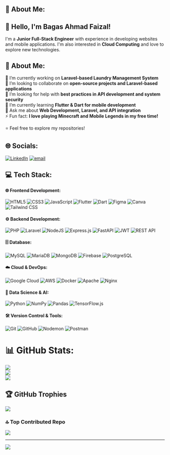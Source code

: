 ## 💫 About Me:
## 👋 Hello, I'm Bagas Ahmad Faizal!
I'm a **Junior Full-Stack Engineer** with experience in developing websites and mobile applications. I'm also interested in **Cloud Computing** and love to explore new technologies.  

## 📌 About Me:
🔭 I’m currently working on **Laravel-based Laundry Management System**  
🤝 I’m looking to collaborate on **open-source projects and Laravel-based applications**  
🧠 I’m looking for help with **best practices in API development and system security**  
🌱 I’m currently learning **Flutter & Dart for mobile development**  
💬 Ask me about **Web Development, Laravel, and API integration**  
⚡ Fun fact: **I love playing Minecraft and Mobile Legends in my free time!**  

⭐ Feel free to explore my repositories!  

## 🌐 Socials:
[![LinkedIn](https://img.shields.io/badge/LinkedIn-%230077B5.svg?logo=linkedin&logoColor=white)](https://linkedin.com/in/https://www.linkedin.com/in/bagas-ahmad-faizal/) [![email](https://img.shields.io/badge/Email-D14836?logo=gmail&logoColor=white)](mailto:bagasluthfi25@gmail.com) 

## 💻 Tech Stack:

#### 🌐 Frontend Development:
![HTML5](https://img.shields.io/badge/html5-%23E34F26.svg?style=for-the-badge&logo=html5&logoColor=white) ![CSS3](https://img.shields.io/badge/css3-%231572B6.svg?style=for-the-badge&logo=css3&logoColor=white) ![JavaScript](https://img.shields.io/badge/javascript-%23323330.svg?style=for-the-badge&logo=javascript&logoColor=%23F7DF1E) ![Flutter](https://img.shields.io/badge/Flutter-%2302569B.svg?style=for-the-badge&logo=Flutter&logoColor=white) ![Dart](https://img.shields.io/badge/dart-%230175C2.svg?style=for-the-badge&logo=dart&logoColor=white) ![Figma](https://img.shields.io/badge/figma-%23F24E1E.svg?style=for-the-badge&logo=figma&logoColor=white) ![Canva](https://img.shields.io/badge/Canva-%2300C4CC.svg?style=for-the-badge&logo=Canva&logoColor=white) ![Tailwind CSS](https://img.shields.io/badge/TailwindCSS-%2338B2AC.svg?style=for-the-badge&logo=tailwind-css&logoColor=white)

#### ⚙️ Backend Development:
![PHP](https://img.shields.io/badge/php-%23777BB4.svg?style=for-the-badge&logo=php&logoColor=white) ![Laravel](https://img.shields.io/badge/laravel-%23FF2D20.svg?style=for-the-badge&logo=laravel&logoColor=white) ![NodeJS](https://img.shields.io/badge/node.js-6DA55F?style=for-the-badge&logo=node.js&logoColor=white) ![Express.js](https://img.shields.io/badge/express.js-%23404d59.svg?style=for-the-badge&logo=express&logoColor=%2361DAFB) ![FastAPI](https://img.shields.io/badge/FastAPI-005571?style=for-the-badge&logo=fastapi) ![JWT](https://img.shields.io/badge/JWT-black?style=for-the-badge&logo=JSON%20web%20tokens) ![REST API](https://img.shields.io/badge/REST%20API-%23000000.svg?style=for-the-badge&logo=rest-api&logoColor=white)

#### 🗄️ Database:
![MySQL](https://img.shields.io/badge/mysql-4479A1.svg?style=for-the-badge&logo=mysql&logoColor=white) ![MariaDB](https://img.shields.io/badge/MariaDB-003545?style=for-the-badge&logo=mariadb&logoColor=white) ![MongoDB](https://img.shields.io/badge/MongoDB-%234ea94b.svg?style=for-the-badge&logo=mongodb&logoColor=white) ![Firebase](https://img.shields.io/badge/firebase-a08021?style=for-the-badge&logo=firebase&logoColor=ffcd34) ![PostgreSQL](https://img.shields.io/badge/PostgreSQL-%23336791.svg?style=for-the-badge&logo=postgresql&logoColor=white)

#### ☁️ Cloud & DevOps:
![Google Cloud](https://img.shields.io/badge/GoogleCloud-%234285F4.svg?style=for-the-badge&logo=google-cloud&logoColor=white) ![AWS](https://img.shields.io/badge/AWS-%23FF9900.svg?style=for-the-badge&logo=amazon-aws&logoColor=white) ![Docker](https://img.shields.io/badge/Docker-%230db7ed.svg?style=for-the-badge&logo=docker&logoColor=white) ![Apache](https://img.shields.io/badge/apache-%23D42029.svg?style=for-the-badge&logo=apache&logoColor=white) ![Nginx](https://img.shields.io/badge/nginx-%23009639.svg?style=for-the-badge&logo=nginx&logoColor=white)

#### 🔬 Data Science & AI:
![Python](https://img.shields.io/badge/python-3670A0?style=for-the-badge&logo=python&logoColor=ffdd54) ![NumPy](https://img.shields.io/badge/numpy-%23013243.svg?style=for-the-badge&logo=numpy&logoColor=white) ![Pandas](https://img.shields.io/badge/pandas-%23150458.svg?style=for-the-badge&logo=pandas&logoColor=white) ![TensorFlow.js](https://img.shields.io/badge/TensorFlow.js-%2300BCD4.svg?style=for-the-badge&logo=tensorflow&logoColor=white)  

#### 🛠️ Version Control & Tools:
![Git](https://img.shields.io/badge/git-%23F05033.svg?style=for-the-badge&logo=git&logoColor=white) ![GitHub](https://img.shields.io/badge/github-%23121011.svg?style=for-the-badge&logo=github&logoColor=white) ![Nodemon](https://img.shields.io/badge/NODEMON-%23323330.svg?style=for-the-badge&logo=nodemon&logoColor=%BBDEAD)  ![Postman](https://img.shields.io/badge/Postman-%23FF6C37.svg?style=for-the-badge&logo=postman&logoColor=white)



# 📊 GitHub Stats:
![](https://github-readme-stats.vercel.app/api?username=bagasluthfi123&theme=dark&hide_border=false&include_all_commits=false&count_private=false)<br/>
![](https://nirzak-streak-stats.vercel.app/?user=bagasluthfi123&theme=dark&hide_border=false)<br/>
![](https://github-readme-stats.vercel.app/api/top-langs/?username=bagasluthfi123&theme=dark&hide_border=false&include_all_commits=false&count_private=false&layout=compact)

## 🏆 GitHub Trophies
![](https://github-profile-trophy.vercel.app/?username=bagasluthfi123&theme=radical&no-frame=false&no-bg=true&margin-w=4)

### 🔝 Top Contributed Repo
![](https://github-contributor-stats.vercel.app/api?username=bagasluthfi123&limit=5&theme=dark&combine_all_yearly_contributions=true)

---
[![](https://visitcount.itsvg.in/api?id=bagasluthfi123&icon=0&color=0)](https://visitcount.itsvg.in)

<!-- Proudly created with GPRM ( https://gprm.itsvg.in ) --> 

